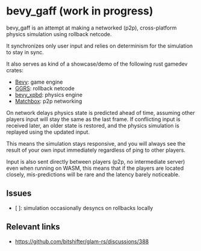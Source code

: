 # bevy_gaff (work in progress)

bevy_gaff is an attempt at making a networked (p2p), cross-platform physics
simulation using rollback netcode.

It synchronizes only user input and relies on determinism for the simulation to
stay in sync.

It also serves as kind of a showcase/demo of the following rust gamedev crates:

- [Bevy](https://bevyengine.org): game engine
- [GGRS](https://github.com/gschup/ggrs): rollback netcode
- [bevy_xpbd](https://github.com/Jondolf/bevy_xpbd): physics engine
- [Matchbox](https://github.com/johanhelsing/matchbox): p2p networking

On network delays physics state is predicted ahead of time, assuming other
players input will stay the same as the last frame. If conflicting input is
received later, an older state is restored, and the physics simulation is
replayed using the updated input.

This means the simulation stays responsive, and you will always see the result
of your own input immediately regardless of ping to other players.

Input is also sent directly between players (p2p, no intermediate server) even
when running on WASM,  this means that if the players are located closely,
mis-predictions will be rare and the latency barely noticeable.

## Issues

- [ ]: simulation occasionally desyncs on rollbacks locally

## Relevant links

- https://github.com/bitshifter/glam-rs/discussions/388